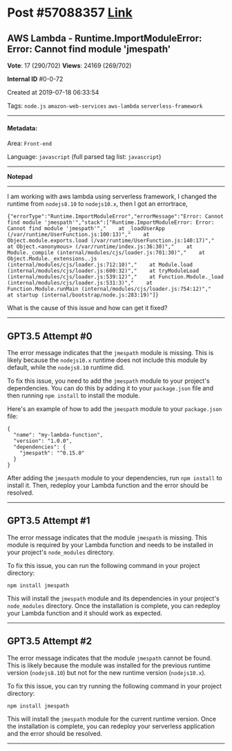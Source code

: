 
# Post \#57088357 [Link](https://stackoverflow.com/questions/57088357/)

## AWS Lambda - Runtime.ImportModuleError: Error: Cannot find module 'jmespath'

**Vote**: 17 (290/702) **Views**: 24169 (269/702) 

**Internal ID** \#0-0-72

Created at 2019-07-18 06:33:54

Tags: `node.js` `amazon-web-services` `aws-lambda` `serverless-framework`

----------

#### Metadata:

Area: `Front-end`

Language: `javascript` (full parsed tag list: `javascript`)

----------

**Notepad**


----------

I am working with aws lambda using serverless framework, I changed the runtime from `nodejs8.10` to `nodejs10.x`, then I got an errortrace, 

```
{"errorType":"Runtime.ImportModuleError","errorMessage":"Error: Cannot find module 'jmespath'","stack":["Runtime.ImportModuleError: Error: Cannot find module 'jmespath'","    at _loadUserApp (/var/runtime/UserFunction.js:100:13)","    at Object.module.exports.load (/var/runtime/UserFunction.js:140:17)","    at Object.<anonymous> (/var/runtime/index.js:36:30)","    at Module._compile (internal/modules/cjs/loader.js:701:30)","    at Object.Module._extensions..js (internal/modules/cjs/loader.js:712:10)","    at Module.load (internal/modules/cjs/loader.js:600:32)","    at tryModuleLoad (internal/modules/cjs/loader.js:539:12)","    at Function.Module._load (internal/modules/cjs/loader.js:531:3)","    at Function.Module.runMain (internal/modules/cjs/loader.js:754:12)","    at startup (internal/bootstrap/node.js:283:19)"]}
```


What is the cause of this issue and how can get it fixed?


----------
        
## GPT3.5 Attempt \#0

The error message indicates that the `jmespath` module is missing. This is likely because the `nodejs10.x` runtime does not include this module by default, while the `nodejs8.10` runtime did.

To fix this issue, you need to add the `jmespath` module to your project's dependencies. You can do this by adding it to your `package.json` file and then running `npm install` to install the module.

Here's an example of how to add the `jmespath` module to your `package.json` file:

```
{
  "name": "my-lambda-function",
  "version": "1.0.0",
  "dependencies": {
    "jmespath": "^0.15.0"
  }
}
```

After adding the `jmespath` module to your dependencies, run `npm install` to install it. Then, redeploy your Lambda function and the error should be resolved.

--------

## GPT3.5 Attempt \#1

The error message indicates that the module `jmespath` is missing. This module is required by your Lambda function and needs to be installed in your project's `node_modules` directory.

To fix this issue, you can run the following command in your project directory:

```
npm install jmespath
```

This will install the `jmespath` module and its dependencies in your project's `node_modules` directory. Once the installation is complete, you can redeploy your Lambda function and it should work as expected.

--------

## GPT3.5 Attempt \#2

The error message indicates that the module `jmespath` cannot be found. This is likely because the module was installed for the previous runtime version (`nodejs8.10`) but not for the new runtime version (`nodejs10.x`).

To fix this issue, you can try running the following command in your project directory:

```
npm install jmespath
```

This will install the `jmespath` module for the current runtime version. Once the installation is complete, you can redeploy your serverless application and the error should be resolved.

--------
